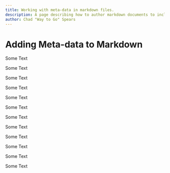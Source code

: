 ```yaml
---
title: Working with meta-data in markdown files.
description: A page describing how to author markdown documents to include meta data....
author: Chad "Way to Go" Spears
---
```


# Adding Meta-data to Markdown

Some Text

Some Text

Some Text

Some Text

Some Text

Some Text

Some Text

Some Text

Some Text

Some Text

Some Text

Some Text